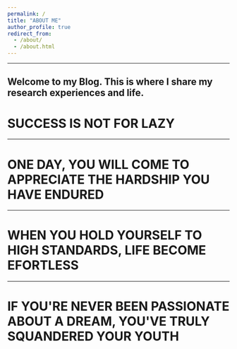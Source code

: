 ```yaml
---
permalink: /
title: "ABOUT ME"
author_profile: true
redirect_from: 
  - /about/
  - /about.html
---
```

------
Welcome to my Blog. This is where I share my research experiences and life.
------
SUCCESS IS NOT FOR LAZY
======
------
ONE DAY, YOU WILL COME TO APPRECIATE THE HARDSHIP YOU HAVE ENDURED
======
------
WHEN YOU HOLD YOURSELF TO HIGH STANDARDS, LIFE BECOME EFORTLESS
======
------
IF YOU'RE NEVER BEEN PASSIONATE ABOUT A DREAM, YOU'VE TRULY SQUANDERED YOUR YOUTH
======



